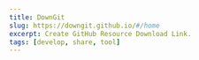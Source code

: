 ```yaml
---
title: DownGit
slug: https://downgit.github.io/#/home
excerpt: Create GitHub Resource Download Link.
tags: [develop, share, tool]
---
```

